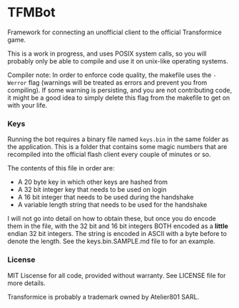 # TFMBot

Framework for connecting an unofficial client to the official
Transformice game.

This is a work in progress, and uses POSIX system calls, so you will
probably only be able to compile and use it on unix-like operating
systems.

Compiler note: In order to enforce code quality, the makefile uses the
`-Werror` flag (warnings will be treated as errors and prevent you
from compiling). If some warning is persisting, and you are not
contributing code, it might be a good idea to simply delete this flag
from the makefile to get on with your life.

### Keys

Running the bot requires a binary file named `keys.bin` in the same
folder as the application. This is a folder that contains some magic
numbers that are recompiled into the official flash client every
couple of minutes or so.

The contents of this file in order are:

- A 20 byte key in which other keys are hashed from
- A 32 bit integer key that needs to be used on login
- A 16 bit integer that needs to be used during the handshake
- A variable length string that needs to be used for the handshake

I will not go into detail on how to obtain these, but once you do
encode them in the file, with the 32 bit and 16 bit integers BOTH
encoded as a **little** endian 32 bit integers. The string is encoded
in ASCII with a byte before to denote the length. See the
keys.bin.SAMPLE.md file to for an example.

### License

MIT Liscense for all code, provided without warranty. See LICENSE file
for more details.

Transformice is probably a trademark owned by Atelier801 SARL.